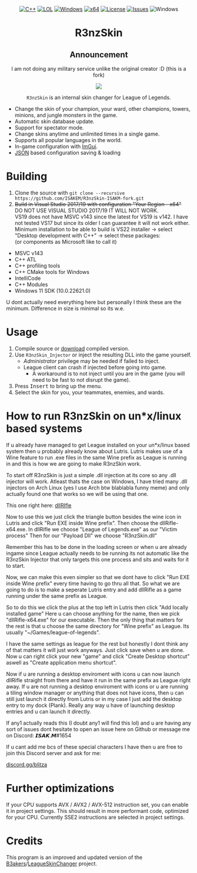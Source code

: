 ﻿<div align="center">

   [![C++](https://img.shields.io/badge/Language-C%2B%2B-%23f34b7d.svg?style=plastic)](https://en.wikipedia.org/wiki/C%2B%2B)
   [![LOL](https://img.shields.io/badge/Game-League%20of%20Legends-445fa5.svg?style=plastic)](https://na.leagueoflegends.com)
   [![Windows](https://img.shields.io/badge/Platform-Windows-0078d7.svg?style=plastic)](https://en.wikipedia.org/wiki/Microsoft_Windows)
   [![x64](https://img.shields.io/badge/Arch-x64-red.svg?style=plastic)](https://en.wikipedia.org/wiki/X86-64)
   [![License](https://img.shields.io/github/license/R3nzTheCodeGOD/R3nzSkin.svg?style=plastic)](LICENSE)
   [![Issues](https://img.shields.io/github/issues/R3nzTheCodeGOD/R3nzSkin.svg?style=plastic)](https://github.com/R3nzTheCodeGOD/R3nzSkin/issues)
   ![Windows](https://github.com/R3nzTheCodeGOD/R3nzSkin/workflows/Windows/badge.svg?branch=main&event=push)

   # **R3nzSkin**

   ## Announcement
   I am not doing any military service unlike the original creator :D (this is a fork)

   <img src="https://user-images.githubusercontent.com/58574988/134170370-c827d712-fcc7-432f-b9f8-96678b0c9bf6.gif">

   `R3nzSkin` is an internal skin changer for League of Legends.

</div>

- Change the skin of your champion, your ward, other champions, towers, minions, and jungle monsters in the game.
- Automatic skin database update.
- Support for spectator mode.
- Change skins anytime and unlimited times in a single game.
- Supports all popular languages ​​in the world.
- In-game configuration with <a href="https://github.com/ocornut/imgui">ImGui</a>.
- <a href="https://github.com/nlohmann/json">JSON</a> based configuration saving & loading

# Building
   1. Clone the source with `git clone --recursive https://github.com/ISAKEM/R3nzSkin-ISAKM-fork.git`
   2. ~~Build in Visual Studio 2017/19 with configuration "Your Region - x64"~~  
	DO NOT USE VISUAL STUDIO 2017/19 IT WILL NOT WORK.  
	VS19 does not have MSVC v143 since the latest for VS19 is v142. I have not tested VS17 but since its older I can guarantee it will not work either.  
	Minimum installation to be able to build is VS22 installer -> select "Desktop development with C++" -> select these packages:  
	(or components as Microsoft like to call it)

- MSVC v143
- C++ ATL
- C++ profiling tools
- C++ CMake tools for Windows
- IntelliCode
- C++ Modules
- Windows 11 SDK (10.0.22621.0)
  
U dont actually need everything here but personally I think these are the minimum. Difference in size is minimal so its w.e.
	  

# Usage
   1. Compile source or <a href="https://github.com/ISAKEM/R3nzSkin-ISAKM-fork/releases/latest">download</a> compiled version.
   2. Use `R3nzSkin_Injector` or inject the resulting DLL into the game yourself.
      - *Administrator* privilege may be needed if failed to inject.
      - League client can crash if injected before going into game.
         - A workaround is to not inject until you are in the game (you will need to be fast to not disrupt the game).
   3. Press <kbd>Insert</kbd> to bring up the menu.
   4. Select the skin for you, your teammates, enemies, and wards.

# How to run R3nzSkin on un*x/linux based systems
If u already have managed to get League installed on your un*x/linux based system then u probably already know about Lutris. Lutris makes use of a Wine feature to run .exe files in the same Wine prefix as League is running in and this is how we are going to make R3nzSkin work. 

To start off R3nzSkin is just a simple .dll injection at its core so any .dll injector will work. Atleast thats the case on Windows, I have tried many .dll injectors on Arch Linux (yes I use Arch btw blablabla funny meme) and only actually found one that works so we will be using that one.

This one right here: <a href="https://github.com/andrewbae/windows-dll-injector">dllRIfle</a>

Now to use this we just click the triangle button besides the wine icon in Lutris and click "Run EXE inside Wine prefix". 
Then choose the dllRifle-x64.exe. 
In dllRifle we choose "League of Legends.exe" as our "Victim process"
Then for our "Payload Dll" we choose "R3nzSkin.dll"

Remember this has to be done in the loading screen or when u are already ingame since League actually needs to be running its not automatic like the R3nzSkin Injector that only targets this one process and sits and waits for it to start.

Now, we can make this even simpler so that we dont have to click "Run EXE inside Wine prefix" every time having to go thru all that. So what we are going to do is to make a seperate Lutris entry and add dllRifle as a game running under the same prefix as League.

So to do this we click the plus at the top left in Lutris then click "Add locally installed game"
Here u can choose anything for the name, then we pick "dllRifle-x64.exe" for our executable.
Then the only thing that matters for the rest is that u choose the same directory for "Wine prefix" as League. Its 
usually "~/Games/league-of-legends".

I have the same settings as league for the rest but honestly I dont think any of that matters it will just work anyways. Just click save when u are done.
Now u can right click your new "game" and click "Create Desktop shortcut" aswell as "Create application menu shortcut".

Now if u are running a desktop enviroment with icons u can now launch dllRifle straight from there and have it run in the same prefix as League right away. 
If u are not running a desktop enviroment with icons or u are running a tiling window manager or anything that does not have icons, then u can still just launch it directly from Lutris or in my case I just add the desktop entry to my dock (Plank). Really any way u have of launching desktop entries and u can launch it directly.

If any1 actually reads this (I doubt any1 will find this lol) and u are having any sort of issues dont hesitate to open an issue here on Github or message me on Discord: 𝙄𝙎𝘼𝙆.𝙈#1654

If u cant add me bcs of these special characters I have then u are free to join this Discord server and ask for me:

<a href="https://discord.gg/blitza">discord.gg/blitza</a>

# Further optimizations
   If your CPU supports AVX / AVX2 / AVX-512 instruction set, you can enable it in project settings. This should result in more performant code, optimized for your CPU. Currently SSE2 instructions are selected in project settings.

# Credits
   This program is an improved and updated version of the <a href="https://github.com/B3akers">B3akers</a>/<a href="https://github.com/B3akers/LeagueSkinChanger">LeagueSkinChanger</a> project.
